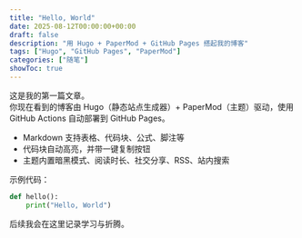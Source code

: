 ```yaml
---
title: "Hello, World"
date: 2025-08-12T00:00:00+00:00
draft: false
description: "用 Hugo + PaperMod + GitHub Pages 搭起我的博客"
tags: ["Hugo", "GitHub Pages", "PaperMod"]
categories: ["随笔"]
showToc: true
---
```


这是我的第一篇文章。  
你现在看到的博客由 Hugo（静态站点生成器）+ PaperMod（主题）驱动，使用 GitHub Actions 自动部署到 GitHub Pages。

- Markdown 支持表格、代码块、公式、脚注等
- 代码块自动高亮，并带一键复制按钮
- 主题内置暗黑模式、阅读时长、社交分享、RSS、站内搜索

示例代码：

```python
def hello():
    print("Hello, World")
```

后续我会在这里记录学习与折腾。
